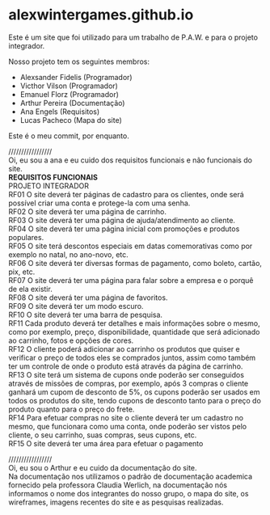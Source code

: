 # alexwintergames.github.io
Este é um site que foi utilizado para um trabalho de P.A.W. e para o projeto integrador.

Nosso projeto tem os seguintes membros:

* Alexsander Fidelis (Programador)
* Victhor Vilson (Programador)
* Emanuel Florz (Programador)
* Arthur Pereira (Documentação)
* Ana Engels (Requisitos)
* Lucas Pacheco (Mapa do site)


Este é o meu commit, por enquanto.

/////////////////
<br>
Oi, eu sou a ana e eu cuido dos requisitos funcionais e não funcionais do site.
<br>
<strong>REQUISITOS FUNCIONAIS</strong>
<br>
PROJETO INTEGRADOR
<br>
RF01 O site deverá ter páginas de cadastro para os clientes, onde será possível criar uma conta e protege-la com uma senha.
<br>
RF02 O site deverá ter uma página de carrinho.
<br>
RF03 O site deverá ter uma página de ajuda/atendimento ao cliente.
<br>
RF04 O site deverá ter uma página inicial com promoções e produtos populares.
<br>
RF05 O site terá descontos especiais em datas comemorativas como por exemplo no natal, no ano-novo, etc.
<br>
RF06 O site deverá ter diversas formas de pagamento, como boleto, cartão, pix, etc.
<br>
RF07 O site deverá ter uma página para falar sobre a empresa e o porquê de ela existir.
<br>
RF08 O site deverá ter uma página de favoritos.
<br>
RF09 O site deverá ter um modo escuro.
<br>
RF10 O site deverá ter uma barra de pesquisa.
<br>
RF11 Cada produto deverá ter detalhes e mais informações sobre o mesmo, como por exemplo, preço, disponibilidade, quantidade que será adicionado ao carrinho, fotos e opções de cores.
<br>
RF12 O cliente poderá adicionar ao carrinho os produtos que quiser e verificar o preço de todos eles se comprados juntos, assim como também ter um controle de onde o produto está através da página de carrinho.
<br>
RF13 O site terá um sistema de cupons onde poderão ser conseguidos através de missões de compras, por exemplo, após 3 compras o cliente ganhará um cupom de desconto de 5%, os cupons poderão ser usados em todos os produtos do site, tendo cupons de desconto tanto para o preço do produto quanto para o preço do frete.
<br>
RF14 Para efetuar compras no site o cliente deverá ter um cadastro no mesmo, que funcionara como uma conta, onde poderão ser vistos pelo cliente, o seu carrinho, suas compras, seus cupons, etc.
<br>
RF15 O site deverá ter uma área para efetuar o pagamento


/////////////////
<br>
Oi, eu sou o Arthur e eu cuido da documentação do site.
<br>
Na documentação nos utilizamos o padrão de documentação academica fornecido pela professora Claudia Werlich, na documentação nós informamos o nome dos integrantes do nosso grupo, o mapa do site, os wireframes, imagens recentes do site e as pesquisas realizadas.
